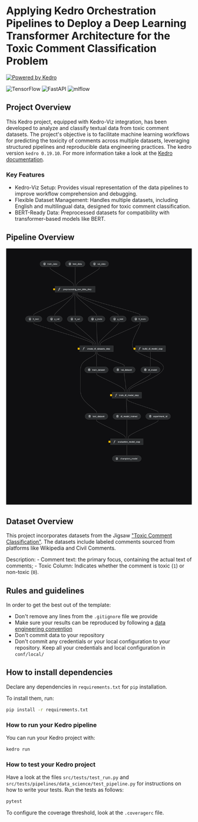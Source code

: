 # Applying Kedro Orchestration Pipelines to Deploy a Deep Learning Transformer Architecture for the Toxic Comment Classification Problem

[![Powered by Kedro](https://img.shields.io/badge/powered_by-kedro-ffc900?logo=kedro)](https://kedro.org)

![TensorFlow](https://img.shields.io/badge/TensorFlow-%23FF6F00.svg?style=for-the-badge&logo=TensorFlow&logoColor=white)
![FastAPI](https://img.shields.io/badge/FastAPI-005571?style=for-the-badge&logo=fastapi)
![mlflow](https://img.shields.io/badge/mlflow-%23d9ead3.svg?style=for-the-badge&logo=numpy&logoColor=blue)

## Project Overview

This Kedro project, equipped with Kedro-Viz integration, has been developed to analyze and classify textual data from toxic comment datasets. The project's objective is to facilitate machine learning workflows for predicting the toxicity of comments across multiple datasets, leveraging structured pipelines and reproducible data engineering practices. The kedro version `kedro 0.19.10`. For more information take a look at the [Kedro documentation](https://docs.kedro.org).

### Key Features

- Kedro-Viz Setup: Provides visual representation of the data pipelines to improve workflow comprehension and debugging.
- Flexible Dataset Management: Handles multiple datasets, including English and multilingual data, designed for toxic comment classification.
- BERT-Ready Data: Preprocessed datasets for compatibility with transformer-based models like BERT.

## Pipeline Overview

![alt text](figures/kedro_pipeline.png)

## Dataset Overview

This project incorporates datasets from the Jigsaw ["Toxic Comment Classification"](https://www.kaggle.com/competitions/jigsaw-multilingual-toxic-comment-classification/data?select=test.csv). The datasets include labeled comments sourced from platforms like Wikipedia and Civil Comments.

Description:
    - Comment text: the primary focus, containing the actual text of comments;
    - Toxic Column: Indicates whether the comment is toxic (`1`) or non-toxic (`0`).

## Rules and guidelines

In order to get the best out of the template:

- Don't remove any lines from the `.gitignore` file we provide
- Make sure your results can be reproduced by following a [data engineering convention](https://docs.kedro.org/en/stable/faq/faq.html#what-is-data-engineering-convention)
- Don't commit data to your repository
- Don't commit any credentials or your local configuration to your repository. Keep all your credentials and local configuration in `conf/local/`

## How to install dependencies

Declare any dependencies in `requirements.txt` for `pip` installation.

To install them, run:

```bash
pip install -r requirements.txt
```

### How to run your Kedro pipeline

You can run your Kedro project with:

```bash
kedro run
```

### How to test your Kedro project

Have a look at the files `src/tests/test_run.py` and `src/tests/pipelines/data_science/test_pipeline.py` for instructions on how to write your tests. Run the tests as follows:

```bash
pytest
```

To configure the coverage threshold, look at the `.coveragerc` file.

